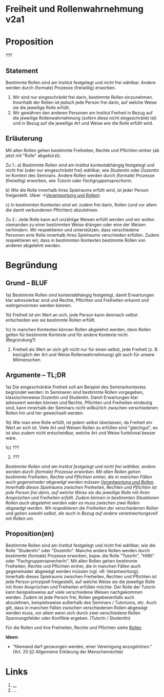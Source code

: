 <!---
   NAME - The NAME of this project is:
ethos

  FILE - The FILENAME of the current file is:
/v2a3.md

  CREATION - This project was CREATED on:
2017-01-28-16:15:00 UTC

  MODIFICATION - This project was last MODIFIED on:
2017-01-28-16:15:00 UTC

  VERSION - The current VERSION of this project is:
<git-commit-hash>-2017-01-28-16:15:00 UTC

  CREATOR(S) - This project was CREATED by:
Michael Czechowski, Martin Maga

  CONTACT - You can CONTACT the creator(s) or developer(s) of this project at:
E-Mail: mail@martinmaga.de

  COPYRIGHT - The COPYRIGHT holder of this project is:
COPYRIGHT (c) 2016 Martin Maga

  LICENSE - This project is LICENSED under the following license:
Martin Maga 2016 CC BY-SA 4.0 https://creativecommons.org

  SUBFILE – This is a SUBFILE! For more INFORMATION on this project go to:
/README.md
--->

# Freiheit und Rollenwahrnehmung v2a1


# Proposition
???

## Statement
Bestimmte Rollen sind am Institut festgelegt und nicht frei wählbar. Andere werden durch (formale) Prozesse (freiwillig) erworben.
1. Wir sind nur eingeschränkt frei darin, bestimmte Rollen einzunehmen. *Innerhalb* der Rollen ist jedoch jede Person frei darin, auf welche Weise sie die jeweilige Rolle erfüllt.
2. Wir gewähren den anderen Personen am Institut Freiheit in Bezug auf die jeweilige Rollenwahrnehmung (sofern diese nicht eingeschränkt ist) und in Bezug auf die jeweilige Art und Weise *wie* die Rolle erfüllt wird.


## Erläuterung
Mit allen Rollen gehen bestimmte Freiheiten, Rechte und Pflichten einher (ab jetzt mit "Rolle" abgekürzt).

Zu 1.:
a) Bestimmte Rollen sind am Institut kontextabhängig festgelegt und nicht frei (oder nur eingeschränkt frei) wählbar, wie *Studentin* oder *Dozentin* im Kontext des Seminars. Andere Rollen werden durch (formale) Prozesse (freiwillig) erworben, wie *Tutorin* oder *Fachgruppensprecherin*.

b) *Wie* die Rolle innerhalb ihres Spielraums erfüllt wird, ist jeder Person freigestellt. (Aber ->[Verantwortung und Rollen](../contents/fields/v6a3.md)).

c) In bestimmten Kontexten sind wir zudem frei darin, Rollen (und vor allem die damit verbundenen Pflichten) abzulehnen.

Zu 2.: Jede Rolle kann auf unzählige Weisen erfüllt werden und wir wollen niemanden zu einer bestimmten Weise drängen oder eine der Weisen verhindern. Wir respektieren und unterstützen, dass verschiedene Personen eine Rolle innerhalb ihres Spielraums verschieden erfüllen. Zudem respektieren wir, dass in bestimmten Kontexten bestimmte Rollen von anderen abgelehnt werden.


# Begründung
## Grund – BLUF

1a) Bestimmte Rollen sind kontextabhängig festgelegt, damit Erwartungen klar adressierbar sind und Rechte, Pflichten und Freiheiten erkannt und wahrgenommen werden können.

1b) Freiheit ist ein Wert an sich, jede Person kann demnach selbst entscheiden *wie* sie bestimmte Rollen erfüllt.

1c) In manchen Kontexten können Rollen abgelehnt werden, denn Rollen gelten für bestimmte Kontexte und für andere Kontexte nicht. (Begründung?)

2) Freiheit als Wert an sich gilt nicht nur für einen selbst, jede Freiheit (z. B. bezüglich der Art und Weise Rollenwahrnehmung) gilt auch für unsere Mitmenschen.


## Argumente – TL;DR

1a) Die eingeschränkte Freiheit soll am Beispiel des Seminarkontextes begründet werden:
In Seminaren sind bestimmte Rollen vorgegeben, klassischerweise Dozentin und Studentin. Damit Erwartungen klar adressiert werden können und Rechte, Pflichten und Freiheiten eindeutig sind, kann innerhalb der Seminars nicht willkürlich zwischen verschiedenen Rollen hin und her gewechselt werden.

1b) *Wie* man eine Rolle erfüllt, ist jedem selbst überlassen, da Freiheit ein Wert an sich ist. Viele Art und Weisen Rollen zu erfüllen sind "gleichgut", es ist also zudem nicht entscheidbar, welche Art und Weise funktional besser wäre.


1c) ???

2) ???













*Bestimmte Rollen sind am Institut festgelegt und nicht frei wählbar, andere werden durch (formale) Prozesse erworben.
Mit allen Rollen gehen bestimmte Freiheiten, Rechte und Pflichten einher, die in manchen Fällen auch gegeneinader abgewägt werden müssen [Verantwortung und Rollen](./v6a3.md). Innerhalb dieses Spielraums zwischen Freiheiten, Rechten und Pflichten ist jede Person frei darin, auf welche Weise sie die jeweilige Rolle mit ihren Ansprüchen und Freiheiten erfüllt. Zudem können in bestimmten Situationen Rollen auch abgelehnt werden oder es muss zwischen zwei Rollen abgewägt werden. Wir respektieren die Freiheiten der verschiedenen Rollen und gehen sowohl selbst, als auch in Bezug auf andere verantwortungsvoll mit Rollen um.*



## Proposition(en)

Bestimmte Rollen sind am Institut festgelegt und nicht frei wählbar, wie die Rolle "StudentIn" oder "DozentIn".
Manche andere Rollen werden durch bestimmte (formale) Prozesse erworben, bspw. die Rolle "TutorIn", "HiWi" oder "FachgruppensprecherIn".
Mit allen Rollen gehen bestimmte Freiheiten, Rechte und Pflichten einher, die in manchen Fällen auch gegeneinader abgewägt werden müssen (vgl. v6: Verantwortung).
Innerhalb dieses Spielraums zwischen Freiheiten, Rechten und Pflichten ist jede Person prinzipiell freigestellt, auf welche Weise sie die jeweilige Rolle mit ihren Ansprüchen und Freiheiten erfüllen möchte.
Der Rolle der Tutorin kann beispielsweise auf viele verschiedene Weisen nachgekommen werden.
Zudem ist jede Person frei, Rollen gegebenenfalls auch abzulehnen, beispielsweise außerhalb des Seminars / Tutoriums, etc.
Auch gilt, dass in manchen Fällen zwischen verschiedenen Rollen abgewägt werden muss, vor allem wenn sich durch zwei verschiedene Rollen Spannungsfelder oder Konflikte ergeben. (TutorIn / StudentIn)

Für die Rollen und ihre Freiheiten, Rechte und Pflichten siehe [Rollen](../contents/actions/a3_roles.md)

__Ideen:__
- "Niemand darf gezwungen werden, einer Vereinigung anzugehören." (Art. 20 §2 Allgemeine Erklärung der Menschenrechte)

# Links
  1. […](…)
  2. …
